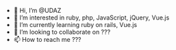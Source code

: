 - 👋 Hi, I’m @UDAZ
- 👀 I’m interested in ruby, php, JavaScript, jQuery, Vue.js
- 🌱 I’m currently learning ruby on rails, Vue.js
- 💞️ I’m looking to collaborate on ???
- 📫 How to reach me ???

<!---
UDAZ/UDAZ is a ✨ special ✨ repository because its `README.md` (this file) appears on your GitHub profile.
You can click the Preview link to take a look at your changes.
--->
